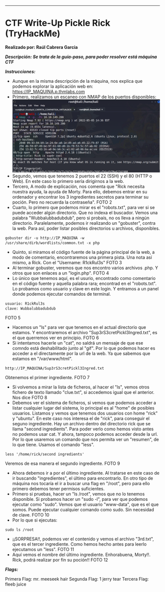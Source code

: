 ****

# CTF Write-Up Pickle Rick (TryHackMe)



**Realizado por: Raúl Cabrera Garcia** 

***Descripción: Se trata de la guía-paso, para poder resolver está máquina CTF***


***Instrucciones:*** 

- Aunque en la misma descripción de la máquina, nos explica que podemos explorar la aplicación web en:  https://IP_MAQUINA.p.thmlabs.com
- Primero, realizamos un escaneo con NMAP de los puertos disponibles:
![FOTO1](/fotos_write_up/foto1.png)
- Segundo, vemos que tenemos 2 puertos el 22 (SSH) y el 80 (HTTP o Web). En este caso lo primero sería dirigirnos a la web.
- Tercero, A modo de explicación, nos comenta que "Rick necesita nuestra ayuda, la ayuda de Morty. Para ello, debemos entrar en su ordenador y encontrar los 3 ingredientes secretos para terminar su poción. Pero no recuerda la contraseña".
FOTO 2
- Cuarto, lo primero que podemos mirar es el "robots.txt", para ver si se puede acceder algún directorio. Que no indexa el buscador.
Vemos una palabra "Wubbalubbadubdub", pero si probaís, no os lleva a ningún directorio. Paralelamente, podemos ir realizando un "gobuster", contra la web. Para así,
poder listar posibles directorios u archivos, disponibles.
```
gobuster dir -u http://IP_MAQUINA -w /usr/share/dirb/wordlists/common.txt -x php
```
- Quinto, si miramos el código fuente de la página principal de la web, a modo de comentario, encontraremos una primera pista. Una nota así mismo, a Rick.
Con el "Username: R1ckRul3s"
FOTO 3
- Al terminar gobuster, veremos que nos encontro varios archivos .php. Y otros que son enlaces a un "login.php". 
FOTO 4
- Lo único que tenemos aquí, es el usurio, encontrado como comentario en el código fuente y aquella palabra rara; encontrad en el "robots.txt". Lo probamos como
usuario y clave en este login. Y entramos a un panel donde podemos ejecutar comandos de terminal.
```
usuario: R1ckRul3s
clave: Wubbalubbadubdub
```
FOTO 5
- Hacemos un "ls" para ver que tenemos en el actual directorio que estamos. Y encontraremos el archivo "Sup3rS3cretPickl3Ingred.txt", es el que querremos
ver en principio.
FOTO 6
- Si intentamos hacerle un "cat", no saldrá un mensaje de que ese comndo está deshabilitado junto al "gif". Por lo que podemos hacer es acceder a el directamente
por la url de la web. Ya que sabemos que estamos en "/var/www/html".
```
http://IP_MAQUINA/Sup3rS3cretPickl3Ingred.txt
```
Obtenemos el primer ingrediente.
FOTO 7
- Si volvemos a mirar la lista de ficheros, al hacer el "ls", vemos otros fichero de texto llamado "clue.txt", si accedemos igual que el anterior. Nos dice
FOTO 8
- Debemos ver el sistema de ficheros, si vemos que podemos acceder a listar cualquier lugar del sistema, lo principal es al "home" de posibles usuarios.
Listamos y vemos que tenemos dos usuarios con home "rick" y "ubuntu". En este caso nos interesa el de "rick", para conseguir el seguno ingrediente.
Hay un archivo dentro del directorio rick que se llama "second ingredients". Para poder verlo como hemos visto antes no podemos usar cat. Y ahora, tampoco
podemos acceder desde la url. Por lo que usaremos un comando que nos permita ver un "resumen", de lo que tiene. Usamos el comando "less".
```
less '/home/rick/second ingredients'
```
Veremos de esa manera el segundo ingrediente.
FOTO 9
- Ahora debemos ir a por el último ingrediente. Al tratarse en este caso de ir buscando "ingredientes", el último para encontrarlo. En otro tipo de máquina
nos tocaría el ir a buscar una flag en "/root", pero para ello primero debemos tener permisos suficientes.
- Primero si pruebas, hacer un "ls /root", vemos que no lo tenemos disponible. Si probamos hacer un "sudo -l", para ver que podemos ejecutar como "sudo".
Vemos que el usuario "www-data", que es el que somos. Puede ejecutar cualquier comando como sudo. Sin necesidad de clave.
FOTO 10
- Por lo que si ejecutas:
```
sudo ls /root
```
- ¡¡SORPRESA!!, podemos ver el contenido y vemos el archivo "3rd.txt", que es el tercer ingrediente. Como hemos hecho antes para leerlo ejecutamos un "less".
FOTO 11
- Aquí vemos el nombre del último ingrediente. Enhorabuena, Morty!!. Rick, podrá realizar por fin su poción!!
FOTO 12


***Flags:***

Primera Flag: mr. meeseek hair
Segunda Flag: 1 jerry tear
Tercera Flag: fleeb juice
